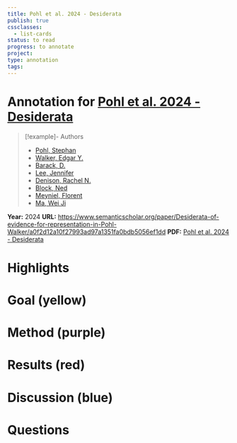 ```yaml
---
title: Pohl et al. 2024 - Desiderata
publish: true
cssclasses:
  - list-cards
status: to read
progress: to annotate
project:
type: annotation
tags:
---
```

# Annotation for [Pohl et al. 2024 - Desiderata](Papers/References/Pohl%20et%20al.%202024%20-%20Desiderata)

> [!example]- Authors
> - [Pohl, Stephan](Pohl%2C%20Stephan)
> - [Walker, Edgar Y.](Walker%2C%20Edgar%20Y.)
> - [Barack, D.](Barack%2C%20D.)
> - [Lee, Jennifer](Lee%2C%20Jennifer)
> - [Denison, Rachel N.](Denison%2C%20Rachel%20N.)
> - [Block, Ned](Block%2C%20Ned)
> - [Meyniel, Florent](Meyniel%2C%20Florent)
> - [Ma, Wei Ji](Ma%2C%20Wei%20Ji)

**Year:** 2024
**URL:** https://www.semanticscholar.org/paper/Desiderata-of-evidence-for-representation-in-Pohl-Walker/a0f2d12a10f27993ad97a1351fa0bdb5056ef1dd
**PDF:** [Pohl et al. 2024 - Desiderata](Papers/PDFs/Pohl%20et%20al.%202024%20-%20Desiderata%20of%20evidence%20for%20representation%20in%20neuroscience.pdf)

# Highlights


# Goal (yellow)


# Method (purple)


# Results (red)


# Discussion (blue)


# Questions

